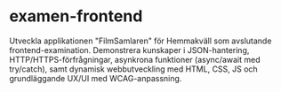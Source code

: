 # examen-frontend
Utveckla applikationen "FilmSamlaren" för Hemmakväll som avslutande frontend-examination. Demonstrera kunskaper i JSON-hantering, HTTP/HTTPS-förfrågningar, asynkrona funktioner (async/await med try/catch), samt dynamisk webbutveckling med HTML, CSS, JS och grundläggande UX/UI med WCAG-anpassning.
